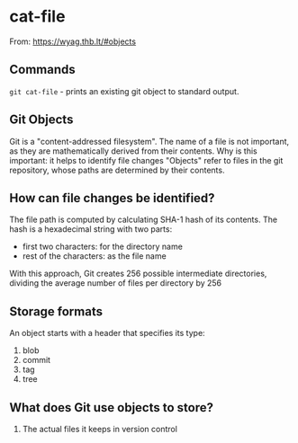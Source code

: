# cat-file

From: https://wyag.thb.lt/#objects

## Commands

`git cat-file` - prints an existing git object to standard output.

## Git Objects

Git is a "content-addressed filesystem". The name of a file is not important, as they are mathematically derived from their contents.
Why is this important: it helps to identify file changes
"Objects" refer to files in the git repository, whose paths are determined by their contents.

## How can file changes be identified?
The file path is computed by calculating SHA-1 hash of its contents. The hash is a hexadecimal string with two parts:
- first two characters: for the directory name
- rest of the characters: as the file name

With this approach, Git creates 256 possible intermediate directories, dividing the average number of files per directory by 256

## Storage formats

An object starts with a header that specifies its type:
1. blob
2. commit
3. tag
4. tree

## What does Git use objects to store?
1. The actual files it keeps in version control